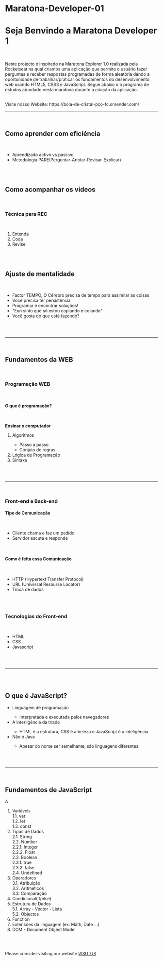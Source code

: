 # Maratona-Developer-01

<h1 style="text-aling:center;">Seja Benvindo a Maratona Developer 1</h1>
<br />
<p>
    Neste projecto é inspirado na Maratona Explorer 1.0 realizada pela Rocketseat na qual criamos uma aplicação que permite o usuário fazer perguntas e receber respostas programadas de forma aleatória dando a oportunidade de trabalhar/praticar os fundamentos do desenvolvimento web usando HTML5, CSS3 e JavaScript. Segue abaixo o o programa de estudos abordado nesta maratona durante a criação da aplicação.
</p>
<br />
Visite nosso Website: https://bola-de-cristal-pco-fc.onrender.com/
<br />
<hr />
<br />
<h2 style="text-aling:center;">Como aprender com eficiéncia</h2>
<br />
<ul>
    <li>Aprendizado activo vs passivo</li>
    <li>Metodologia PARE(Perguntar-Anotar-Revisar-Explicar)</li>
</ul>
<br />
<br />
<h2 style="text-aling:center;">Como acompanhar os vídeos</h2>
<br />
<h3>Técnica para REC</h3>
<br />
<ol>
    <li>Entenda</li>
    <li>Code</li>
    <li>Revise</li>
</ol>
<br />
<br />
<h2 style="text-aling:center;">Ajuste de mentalidade</h2>
<br />
<ul>
    <li>Factor TEMPO, O Cérebro precisa de tempo para assimilar as coisas</li>
    <li>Você precisa ter persistência</li>
    <li>Programar é encontrar soluções!</li>
    <li>"Eun sinto que só estou copiando e colando"</li>
    <li>Você gosta do que está fazendo?</li>
</ul>
<br />
<br />
<hr />
<br />
<h2 style="text-aling:center;">Fundamentos da WEB</h2>
<br />
<h3>Programação WEB</h3>
<br />
<h4>O que é programação?</h4>
<br />
<p>
    <strong>Ensinar o computador</strong>
</p>
<ol>
    <li>Algoritmos</li>
        <ul>
            <li>Passo a passo</li>
            <li>Conjuto de regras</li>
        </ul>
    <li>Lógica de Programação</li>
    <li>Sintaxe</li>    
</ol>
<br />
<br />
<hr>
<br />
<h3>Front-end e Back-end</h3>
<h4>Tipo de Comunicação</h4>
<br />
<ul>
    <li>Cliente chama e faz um pedido</li>
    <li>Servidor escuta e responde</li> 
</ul>
<br />
<h4>Como é feita essa Comunicação</h4>
<br />
<ul>
    <li>HTTP (Hypertext Transfer Protocol)</li>
    <li>URL (Universal Resourse Locator)</li>
    <li>Troca de dados</li>
</ul>
<br />
<br />
<h3>Tecnologias do Front-end</h3>
<br />
<ul>
    <li>HTML</li>
    <li>CSS</li>
    <li>Javascript</li>
</ul>
<br />
<br />
<hr />
<br />
<br />
<h2 style="text-aling:center;">O que é JavaScript?</h2>
<ul>
    <li>Linguagem de programação</li>
        <ul>
            <li>
                Interpretada e executada pelos navegadores
            </li>
        </ul>
    <li>A interligência da tríade</li>
        <ul>
            <li>
                HTML é a estrutura, CSS é a beleza e JavaScript é a inteligência
            </li>
        </ul>
    <li>Não é Java</li>
        <ul>
            <li>
                Apesar do nome ser semelhante, são linguagens diferentes.
            </li>
        </ul>
</ul>
<br />
<br />
<hr />
<br />
<h2 style="text-aling:center;">Fundamentos de JavaScript</h2>
<p>A</p>

1. Variáveis <br />
    1.1. var <br />
    1.2. let <br />
    1.3. const <br />
2. Tipos de Dados <br />
    2.1. String <br />
    2.2. Number <br />
        2.2.1. Integer <br />
        2.2.2. Float <br />
    2.3. Boolean <br />
        2.3.1. true <br />
        2.3.2. false <br />
    2.4. Undefined <br />
3. Operadores <br />
    3.1. Atribuição <br />
    3.2. Aritméticos <br />
    3.3. Comparação <br />
4. Condicional(if/else)
5. Estrutura de Dados<br />
    5.1. Array - Vector - Lista <br />
    5.2. Objectos <br />
6. Function
7. Extensões da linguagem (ex: Math, Date ...)
8. DOM - Document Object Model




<br />
<br />
<p>Please consider visiting our website <a href="https://crystal-ball-fc.onrender.com">VISIT US</a></p>

